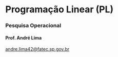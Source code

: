 # Programação Linear (PL)
### Pesquisa Operacional

#### Prof. André Lima
andre.lima42@fatec.sp.gov.br


<!--stackedit_data:
eyJoaXN0b3J5IjpbLTY5NTI3MDA2NV19
-->